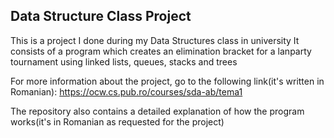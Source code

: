 ## Data Structure Class Project

This is a project I done during my Data Structures class in university
It consists of a program which creates an elimination bracket for a lanparty tournament using linked lists, queues, stacks and trees

For more information about the project, go to the following link(it's written in Romanian): https://ocw.cs.pub.ro/courses/sda-ab/tema1

The repository also contains a detailed explanation of how the program works(it's in Romanian as requested for the project)
